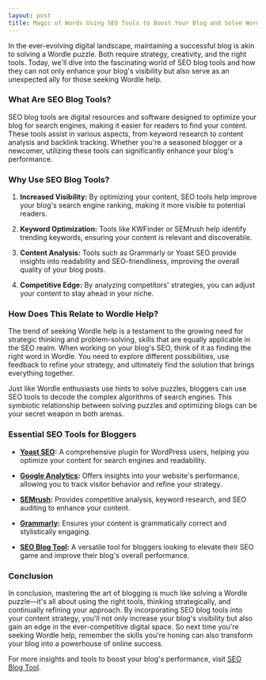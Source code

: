 ```yaml
---
layout: post
title: Magic of Words Using SEO Tools to Boost Your Blog and Solve Wordle Help Puzzles
---
```



In the ever-evolving digital landscape, maintaining a successful blog is akin to solving a Wordle puzzle. Both require strategy, creativity, and the right tools. Today, we'll dive into the fascinating world of SEO blog tools and how they can not only enhance your blog's visibility but also serve as an unexpected ally for those seeking Wordle help.

### What Are SEO Blog Tools?

SEO blog tools are digital resources and software designed to optimize your blog for search engines, making it easier for readers to find your content. These tools assist in various aspects, from keyword research to content analysis and backlink tracking. Whether you're a seasoned blogger or a newcomer, utilizing these tools can significantly enhance your blog's performance.

### Why Use SEO Blog Tools?

1. **Increased Visibility:** By optimizing your content, SEO tools help improve your blog's search engine ranking, making it more visible to potential readers.
   
2. **Keyword Optimization:** Tools like KWFinder or SEMrush help identify trending keywords, ensuring your content is relevant and discoverable.

3. **Content Analysis:** Tools such as Grammarly or Yoast SEO provide insights into readability and SEO-friendliness, improving the overall quality of your blog posts.

4. **Competitive Edge:** By analyzing competitors' strategies, you can adjust your content to stay ahead in your niche.

### How Does This Relate to Wordle Help?

The trend of seeking Wordle help is a testament to the growing need for strategic thinking and problem-solving, skills that are equally applicable in the SEO realm. When working on your blog's SEO, think of it as finding the right word in Wordle. You need to explore different possibilities, use feedback to refine your strategy, and ultimately find the solution that brings everything together.

Just like Wordle enthusiasts use hints to solve puzzles, bloggers can use SEO tools to decode the complex algorithms of search engines. This symbiotic relationship between solving puzzles and optimizing blogs can be your secret weapon in both arenas.

### Essential SEO Tools for Bloggers

- **[Yoast SEO](https://yoast.com/):** A comprehensive plugin for WordPress users, helping you optimize your content for search engines and readability.
  
- **[Google Analytics](https://analytics.google.com/):** Offers insights into your website's performance, allowing you to track visitor behavior and refine your strategy.

- **[SEMrush](https://www.semrush.com/):** Provides competitive analysis, keyword research, and SEO auditing to enhance your content.

- **[Grammarly](https://www.grammarly.com/):** Ensures your content is grammatically correct and stylistically engaging.

- **[SEO Blog Tool](https://seoblogtool.com/):** A versatile tool for bloggers looking to elevate their SEO game and improve their blog's overall performance.

### Conclusion

In conclusion, mastering the art of blogging is much like solving a Wordle puzzle—it's all about using the right tools, thinking strategically, and continually refining your approach. By incorporating SEO blog tools into your content strategy, you'll not only increase your blog's visibility but also gain an edge in the ever-competitive digital space. So next time you're seeking Wordle help, remember the skills you're honing can also transform your blog into a powerhouse of online success. 

For more insights and tools to boost your blog's performance, visit [SEO Blog Tool](https://seoblogtool.com/).